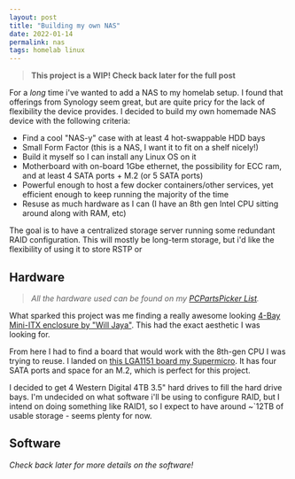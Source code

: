 ```yaml
---
layout: post
title: "Building my own NAS"
date: 2022-01-14
permalink: nas
tags: homelab linux
---
```

<!-- ![1.png]({{site.url}}/assets/resources-nas/1.png) -->

> **This project is a WIP!  Check back later for the full post**

For a _long_ time i've wanted to add a NAS to my homelab setup.  I found that offerings from Synology seem great, but are quite pricy for the lack of flexibility the device provides.  I decided to build my own homemade NAS device with the following criteria:

- Find a cool "NAS-y" case with at least 4 hot-swappable HDD bays
- Small Form Factor (this is a NAS, I want it to fit on a shelf nicely!)
- Build it myself so I can install any Linux OS on it
- Motherboard with on-board 1Gbe ethernet, the possibility for ECC ram, and at least 4 SATA ports + M.2 (or 5 SATA ports)
- Powerful enough to host a few docker containers/other services, yet efficient enough to keep running the majority of the time
- Resuse as much hardware as I can (I have an 8th gen Intel CPU sitting around along with RAM, etc)

The goal is to have a centralized storage server running some redundant RAID configuration. This will mostly be long-term storage, but i'd like the flexibility of using it to store RSTP or 


## Hardware

> _All the hardware used can be found on my [PCPartsPicker List](https://pcpartpicker.com/list/KJKDCz)._

What sparked this project was me finding a really awesome looking [4-Bay Mini-ITX enclosure by "Will Jaya"](https://www.newegg.com/p/2KH-002U-00003?Item=9SIABEE4A08172).  This had the exact aesthetic I was looking for.

From here I had to find a board that would work with the 8th-gen CPU I was trying to reuse.  I landed on [this LGA1151 board my Supermicro](https://pcpartpicker.com/product/vzJtt6/supermicro-x11scl-if-mini-itx-lga1151-motherboard-mbd-x11scl-if-o).  It has four SATA ports and space for an M.2, which is perfect for this project.

I decided to get 4 Western Digital 4TB 3.5" hard drives to fill the hard drive bays.  I'm undecided on what software i'll be using to configure RAID, but I intend on doing something like RAID1, so I expect to have around ~`12TB of usable storage - seems plenty for now.


## Software 

_Check back later for more details on the software!_
